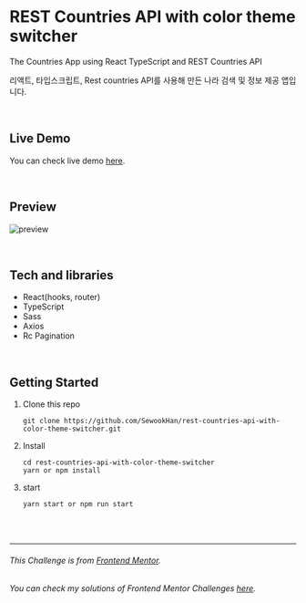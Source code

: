 # REST Countries API with color theme switcher

The Countries App using React TypeScript and REST Countries API

리액트, 타입스크립트, Rest countries API를 사용해 만든 나라 검색 및 정보 제공 앱입니다.

<br>

## Live Demo

You can check live demo [here](https://github.com/SewookHan/chat-app-with-rooms).

<br>

## Preview

![preview](https://github.com/SewookHan/rest-countries-api-with-color-theme-switcher/blob/main/preview.gif)

<br>

## Tech and libraries

- React(hooks, router)
- TypeScript
- Sass
- Axios
- Rc Pagination

<br>

## Getting Started

1. Clone this repo

   ```
   git clone https://github.com/SewookHan/rest-countries-api-with-color-theme-switcher.git
   ```

2. Install

   ```
   cd rest-countries-api-with-color-theme-switcher
   yarn or npm install
   ```

3. start

   ```
   yarn start or npm run start
   ```

<br>

<br>

------

###### This Challenge is from [*Frontend Mentor*](https://www.frontendmentor.io/challenges/rest-countries-api-with-color-theme-switcher-5cacc469fec04111f7b848ca).

###### You can check my solutions of Frontend Mentor Challenges [*here*](https://github.com/SewookHan/frontend-mentor-challenges). 

